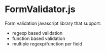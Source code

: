 FormValidator.js
================

Form validation javascript library that support:

* regexp based validation
* function based validation
* multiple regexp/function per field
